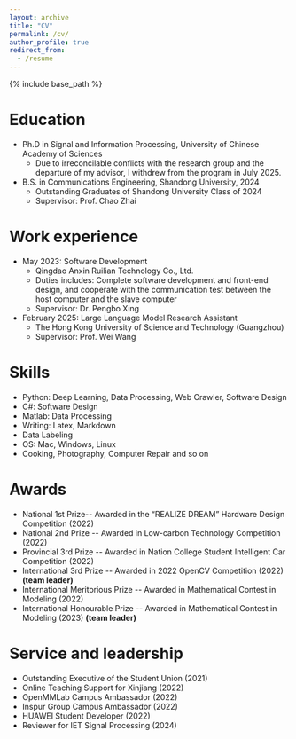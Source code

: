 ```yaml
---
layout: archive
title: "CV"
permalink: /cv/
author_profile: true
redirect_from:
  - /resume
---
```


{% include base_path %}

Education
======
* Ph.D in Signal and Information Processing, University of Chinese Academy of Sciences
  * Due to irreconcilable conflicts with the research group and the departure of my advisor, I withdrew from the program in July 2025.
* B.S. in Communications Engineering, Shandong University, 2024
  * Outstanding Graduates of Shandong University Class of 2024
  * Supervisor: Prof. Chao Zhai

Work experience
======
* May 2023: Software Development
  * Qingdao Anxin Ruilian Technology Co., Ltd.
  * Duties includes: Complete software development and front-end design, and cooperate with the communication test between the host computer and the slave computer
  * Supervisor: Dr. Pengbo Xing
* February 2025: Large Language Model Research Assistant
  * The Hong Kong University of Science and Technology (Guangzhou)
  * Supervisor: Prof. Wei Wang
  
Skills
======
* Python: Deep Learning, Data Processing, Web Crawler, Software Design
* C#: Software Design
* Matlab: Data Processing
* Writing: Latex, Markdown
* Data Labeling
* OS: Mac, Windows, Linux
* Cooking, Photography, Computer Repair and so on

  
Awards
======
* National 1st Prize-- Awarded in the “REALIZE DREAM” Hardware Design Competition (2022)
* National 2nd Prize -- Awarded in Low-carbon Technology Competition (2022)
* Provincial  3rd Prize -- Awarded in Nation College Student Intelligent Car Competition (2022)
* International 3rd Prize -- Awarded in 2022 OpenCV Competition (2022) **(team leader)**
* International Meritorious Prize -- Awarded in Mathematical Contest in Modeling (2022)
* International Honourable Prize -- Awarded in Mathematical Contest in Modeling (2023) **(team leader)**

  
Service and leadership
======
* Outstanding Executive of the Student Union (2021)
* Online Teaching Support for Xinjiang (2022)
* OpenMMLab Campus Ambassador (2022)
* Inspur Group Campus Ambassador (2022)
* HUAWEI Student Developer (2022)
* Reviewer for IET Signal Processing (2024)

